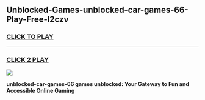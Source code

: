 
## Unblocked-Games-unblocked-car-games-66-Play-Free-l2czv
<h3>
<a href="https://premium76.site?title=unblocked-car-games-66&ref=17A">CLICK TO PLAY</a></h3>
<hr>

<h3>
<a href="https://premium76.site?title=unblocked-car-games-66&ref=17A">CLICK 2 PLAY</a>
  
</h3>

<a href="https://premium76.site?title=unblocked-car-games-66&ref=17A"><img src="https://clearcache.store/games.png"></a>


**unblocked-car-games-66 games unblocked: Your Gateway to Fun and Accessible Online Gaming**
